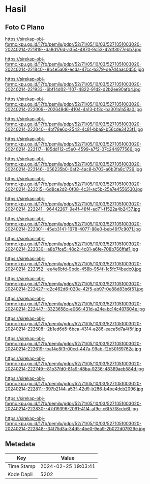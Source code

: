 # Hasil

## Foto C Plano

https://sirekap-obj-formc.kpu.go.id/17fb/pemilu/pdpr/52/71/05/10/03/5271051003020-20240214-221819--da8d176d-a354-4870-9c53-42df3077ebb7.jpg

https://sirekap-obj-formc.kpu.go.id/17fb/pemilu/pdpr/52/71/05/10/03/5271051003020-20240214-221840--8b4e5a08-ecda-47cc-b379-de7d4aac0d50.jpg

https://sirekap-obj-formc.kpu.go.id/17fb/pemilu/pdpr/52/71/05/10/03/5271051003020-20240214-221933--6bf14d02-1107-4822-91d2-d2b2ee90afb4.jpg

https://sirekap-obj-formc.kpu.go.id/17fb/pemilu/pdpr/52/71/05/10/03/5271051003020-20240214-222009--202648d6-4104-4a13-bf3c-ba301a1a58a0.jpg

https://sirekap-obj-formc.kpu.go.id/17fb/pemilu/pdpr/52/71/05/10/03/5271051003020-20240214-222040--4bf78e6c-2542-4c81-bba9-b56cde3423f1.jpg

https://sirekap-obj-formc.kpu.go.id/17fb/pemilu/pdpr/52/71/05/10/03/5271051003020-20240214-222117--185dd112-c5e0-4599-a7f2-07c244977566.jpg

https://sirekap-obj-formc.kpu.go.id/17fb/pemilu/pdpr/52/71/05/10/03/5271051003020-20240214-222146--056235b0-0af2-4ac8-b703-a6b3fa8c1729.jpg

https://sirekap-obj-formc.kpu.go.id/17fb/pemilu/pdpr/52/71/05/10/03/5271051003020-20240214-222215--6d8ce2d2-0f08-4c31-ac5b-25a7e4556530.jpg

https://sirekap-obj-formc.kpu.go.id/17fb/pemilu/pdpr/52/71/05/10/03/5271051003020-20240214-222241--96442267-9e4f-48f4-ad71-f1522a4b2437.jpg

https://sirekap-obj-formc.kpu.go.id/17fb/pemilu/pdpr/52/71/05/10/03/5271051003020-20240214-222301--45eb3141-1678-4077-88e0-beb49f7c9071.jpg

https://sirekap-obj-formc.kpu.go.id/17fb/pemilu/pdpr/52/71/05/10/03/5271051003020-20240214-222330--a8b7fce5-48c2-4c81-a6fe-708b766ffaf1.jpg

https://sirekap-obj-formc.kpu.go.id/17fb/pemilu/pdpr/52/71/05/10/03/5271051003020-20240214-222352--ee4e6bfd-9bdc-458b-954f-1c5fc74bedc0.jpg

https://sirekap-obj-formc.kpu.go.id/17fb/pemilu/pdpr/52/71/05/10/03/5271051003020-20240214-222427--c2c462d6-020e-42f5-ab97-0e88d83b6f51.jpg

https://sirekap-obj-formc.kpu.go.id/17fb/pemilu/pdpr/52/71/05/10/03/5271051003020-20240214-222447--3323658c-e066-431d-a24e-bc14c407604e.jpg

https://sirekap-obj-formc.kpu.go.id/17fb/pemilu/pdpr/52/71/05/10/03/5271051003020-20240214-222508--2b1ed6d5-6bca-4314-a286-eaca5d7a4f5f.jpg

https://sirekap-obj-formc.kpu.go.id/17fb/pemilu/pdpr/52/71/05/10/03/5271051003020-20240214-222619--ba14e8f3-00cd-447a-99ab-f2b50169762a.jpg

https://sirekap-obj-formc.kpu.go.id/17fb/pemilu/pdpr/52/71/05/10/03/5271051003020-20240214-222749--81b37fd0-81a9-48ba-9236-48389aeb584d.jpg

https://sirekap-obj-formc.kpu.go.id/17fb/pemilu/pdpr/52/71/05/10/03/5271051003020-20240214-222811--397b2144-a53f-42d9-b286-b4bc4dcb2096.jpg

https://sirekap-obj-formc.kpu.go.id/17fb/pemilu/pdpr/52/71/05/10/03/5271051003020-20240214-222830--47d19396-2091-41f4-af9e-c6f57f8cdc6f.jpg

https://sirekap-obj-formc.kpu.go.id/17fb/pemilu/pdpr/52/71/05/10/03/5271051003020-20240214-222848--34f75d3a-34d5-4be0-9ea9-2b022d07929e.jpg


## Metadata

| Key        | Value               |
| ---------- | ------------------- |
| Time Stamp | 2024-02-25 19:03:41 |
| Kode Dapil | 5202                |



